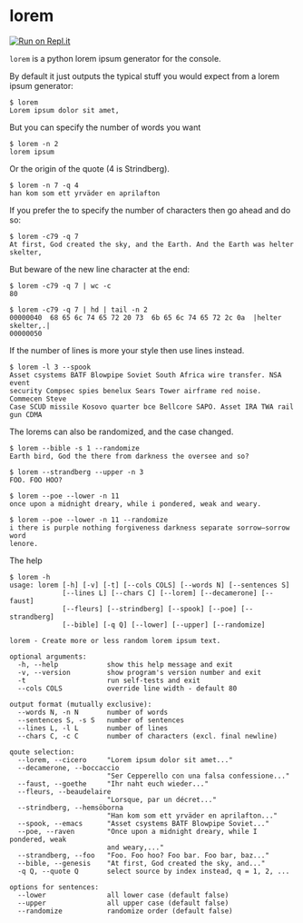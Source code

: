 lorem
=====
[![Run on Repl.it](https://repl.it/badge/github/per9000/lorem)](https://repl.it/github/per9000/lorem)

`lorem` is a python lorem ipsum generator for the console.

By default it just outputs the typical stuff you would expect from a lorem ipsum generator:

    $ lorem
    Lorem ipsum dolor sit amet,


But you can specify the number of words you want

    $ lorem -n 2
    lorem ipsum


Or the origin of the quote (4 is Strindberg).

    $ lorem -n 7 -q 4
    han kom som ett yrväder en aprilafton


If you prefer the to specify the number of characters then go ahead and do so:

    $ lorem -c79 -q 7
    At first, God created the sky, and the Earth. And the Earth was helter skelter,

But beware of the new line character at the end:

    $ lorem -c79 -q 7 | wc -c
    80

    $ lorem -c79 -q 7 | hd | tail -n 2
    00000040  68 65 6c 74 65 72 20 73  6b 65 6c 74 65 72 2c 0a  |helter skelter,.|
    00000050


If the number of lines is more your style then use lines instead.

    $ lorem -l 3 --spook
    Asset csystems BATF Blowpipe Soviet South Africa wire transfer. NSA event
    security Compsec spies benelux Sears Tower airframe red noise. Commecen Steve
    Case SCUD missile Kosovo quarter bce Bellcore SAPO. Asset IRA TWA rail gun CDMA


The lorems can also be randomized, and the case changed.

    $ lorem --bible -s 1 --randomize
    Earth bird, God the there from darkness the oversee and so?

    $ lorem --strandberg --upper -n 3
    FOO. FOO HOO?

    $ lorem --poe --lower -n 11
    once upon a midnight dreary, while i pondered, weak and weary.

    $ lorem --poe --lower -n 11 --randomize
    i there is purple nothing forgiveness darkness separate sorrow—sorrow word
    lenore.

The help

    $ lorem -h
    usage: lorem [-h] [-v] [-t] [--cols COLS] [--words N] [--sentences S]
                 [--lines L] [--chars C] [--lorem] [--decamerone] [--faust]
                 [--fleurs] [--strindberg] [--spook] [--poe] [--strandberg]
                 [--bible] [-q Q] [--lower] [--upper] [--randomize]

    lorem - Create more or less random lorem ipsum text.

    optional arguments:
      -h, --help            show this help message and exit
      -v, --version         show program's version number and exit
      -t                    run self-tests and exit
      --cols COLS           override line width - default 80

    output format (mutually exclusive):
      --words N, -n N       number of words
      --sentences S, -s S   number of sentences
      --lines L, -l L       number of lines
      --chars C, -c C       number of characters (excl. final newline)

    qoute selection:
      --lorem, --cicero     "Lorem ipsum dolor sit amet..."
      --decamerone, --boccaccio
                            "Ser Cepperello con una falsa confessione..."
      --faust, --goethe     "Ihr naht euch wieder..."
      --fleurs, --beaudelaire
                            "Lorsque, par un décret..."
      --strindberg, --hemsöborna
                            "Han kom som ett yrväder en aprilafton..."
      --spook, --emacs      "Asset csystems BATF Blowpipe Soviet..."
      --poe, --raven        "Once upon a midnight dreary, while I pondered, weak
                            and weary,..."
      --strandberg, --foo   "Foo. Foo hoo? Foo bar. Foo bar, baz..."
      --bible, --genesis    "At first, God created the sky, and..."
      -q Q, --quote Q       select source by index instead, q = 1, 2, ...

    options for sentences:
      --lower               all lower case (default false)
      --upper               all upper case (default false)
      --randomize           randomize order (default false)

